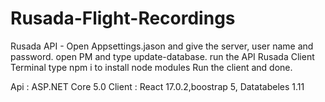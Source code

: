 # Rusada-Flight-Recordings
Rusada API - Open Appsettings.jason and give the server, user name and password. 
open PM and type update-database.
run the API
Rusada Client
Terminal type npm i to install node modules
Run the client and done. 


Api : ASP.NET Core 5.0 
Client : React 17.0.2,boostrap 5, Datatabeles 1.11
